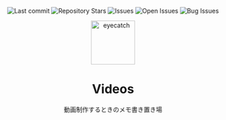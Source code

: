 <div align="center">

![Last commit](https://img.shields.io/github/last-commit/Comamoca/videos?style=flat-square)
![Repository Stars](https://img.shields.io/github/stars/Comamoca/videos?style=flat-square)
![Issues](https://img.shields.io/github/issues/Comamoca/videos?style=flat-square)
![Open Issues](https://img.shields.io/github/issues-raw/Comamoca/videos?style=flat-square)
![Bug Issues](https://img.shields.io/github/issues/Comamoca/videos/bug?style=flat-square)

<img src="https://emoji2svg.deno.dev/api/🦊" alt="eyecatch" height="100">

# Videos

動画制作するときのメモ書き置き場

<br>
<br>


</div>

<div align="center">

</div>
